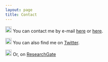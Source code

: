 ```yaml
---
layout: page
title: Contact
---
```


<img src="https://image.flaticon.com/icons/png/512/281/281769.png" alt="drawing" height="20" width="20"/>  You can contact me by e-mail [here](mailto:geovanjr1@gmail.com) or [here](mailto:gmsj@neuro.ufrn.br).

<img src="https://logodownload.org/wp-content/uploads/2014/09/twitter-logo-9.png" width="20" height="20"/>  You can also find me on [Twitter](http://twitter.com/geovanjr).

<img src="https://res-1.cloudinary.com/crunchbase-production/image/upload/c_lpad,h_256,w_256,f_auto,q_auto:eco/v1470150968/halqcskldv3ge9nkpjsq.png" width="20" height="20"/> Or, on [ResearchGate](https://www.researchgate.net/profile/Geovan-Sousa)
